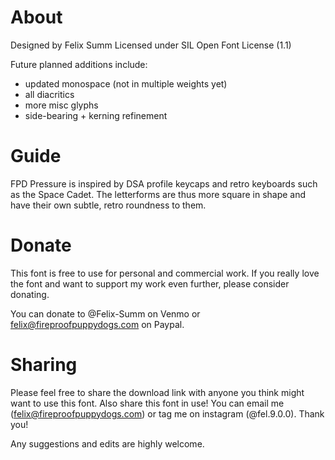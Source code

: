 # About

Designed by Felix Summ
Licensed under SIL Open Font License (1.1)

Future planned additions include:
* updated monospace (not in multiple weights yet)
* all diacritics
* more misc glyphs
* side-bearing + kerning refinement

# Guide

FPD Pressure is inspired by DSA profile keycaps and retro keyboards such as the Space Cadet. The letterforms are thus more square in shape and have their own subtle, retro roundness to them.

# Donate

This font is free to use for personal and commercial work. If you really love the font and want to support my work even further, please consider donating.

You can donate to @Felix-Summ on Venmo or felix@fireproofpuppydogs.com on Paypal.

# Sharing

Please feel free to share the download link with anyone you think might want to use this font. Also share this font in use! You can email me (felix@fireproofpuppydogs.com) or tag me on instagram (@fel.9.0.0). Thank you!

Any suggestions and edits are highly welcome. 